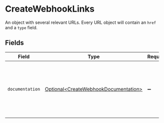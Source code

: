 # CreateWebhookLinks

An object with several relevant URLs. Every URL object will contain an `href` and a `type` field.


## Fields

| Field                                                                                          | Type                                                                                           | Required                                                                                       | Description                                                                                    |
| ---------------------------------------------------------------------------------------------- | ---------------------------------------------------------------------------------------------- | ---------------------------------------------------------------------------------------------- | ---------------------------------------------------------------------------------------------- |
| `documentation`                                                                                | [Optional\<CreateWebhookDocumentation>](../../models/operations/CreateWebhookDocumentation.md) | :heavy_minus_sign:                                                                             | In v2 endpoints, URLs are commonly represented as objects with an `href` and `type` field.     |